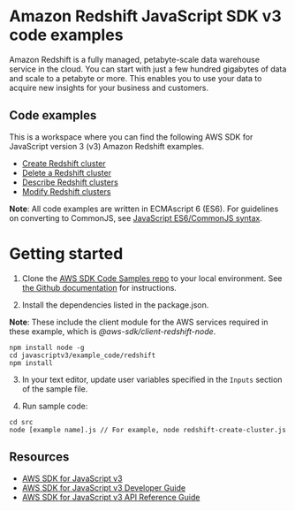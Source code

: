 # Amazon Redshift JavaScript SDK v3 code examples
Amazon Redshift is a fully managed, petabyte-scale data warehouse service in the cloud. You can start with just a few hundred gigabytes of data and scale to a petabyte or more. This enables you to use your data to acquire new insights for your business and customers.

## Code examples
This is a workspace where you can find the following AWS SDK for JavaScript version 3 (v3) Amazon Redshift examples. 

- [Create Redshift cluster](src/redshift-create-cluster.js)
- [Delete a Redshift cluster](src/redshift-delete-cluster.js)
- [Describe Redshift clusters](src/redshift-describe-clusters.js)
- [Modify Redshift clusters](src/redshift-modify-cluster.js)

**Note**: All code examples are written in ECMAscript 6 (ES6). For guidelines on converting to CommonJS, see 
[JavaScript ES6/CommonJS syntax](https://docs.aws.amazon.com/sdk-for-javascript/v3/developer-guide/sdk-example-javascript-syntax.html).


# Getting started

1. Clone the [AWS SDK Code Samples repo](https://github.com/awsdocs/aws-doc-sdk-examples) to your local environment. See [the Github documentation](https://docs.github.com/en/github/creating-cloning-and-archiving-repositories/cloning-a-repository) for instructions.

2. Install the dependencies listed in the package.json.

**Note**: These include the client module for the AWS services required in these example, 
which is *@aws-sdk/client-redshift-node*.

```
npm install node -g
cd javascriptv3/example_code/redshift
npm install
```

3. In your text editor, update user variables specified in the ```Inputs``` section of the sample file.

4. Run sample code:
```
cd src
node [example name].js // For example, node redshift-create-cluster.js
```

## Resources
- [AWS SDK for JavaScript v3](https://github.com/aws/aws-sdk-js-v3)  
- [AWS SDK for JavaScript v3 Developer Guide](https://docs.aws.amazon.com/sdk-for-javascript/v3/developer-guide/redshift-examples.html) 
- [AWS SDK for JavaScript v3 API Reference Guide](https://docs.aws.amazon.com/AWSJavaScriptSDK/v3/latest/clients/client-redshift/index.html)

 
